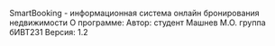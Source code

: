 SmartBooking - информационная система онлайн бронирования недвижимости
О программе: 
Автор: студент Машнев М.О. группа бИВТ231
Версия: 1.2
